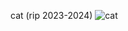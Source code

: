 cat (rip 2023-2024)
![cat](https://github.com/windowschips/windowschips/assets/137562618/6a84d9f0-368e-4775-acce-0f65476ec650)
